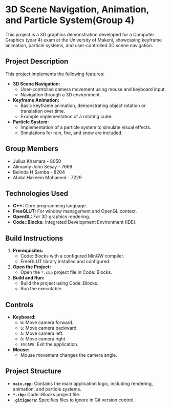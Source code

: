 # 3D Scene Navigation, Animation, and Particle System(Group 4)

This project is a 3D graphics demonstration developed for a Computer Graphics (year 4) exam at the University of Makeni, showcasing keyframe animation, particle systems, and user-controlled 3D scene navigation.

## Project Description

This project implements the following features:

* **3D Scene Navigation:**
    * User-controlled camera movement using mouse and keyboard input.
    * Navigation through a 3D environment.
* **Keyframe Animation:**
    * Basic keyframe animation, demonstrating object rotation or translation over time.
    * Example implementation of a rotating cube.
* **Particle System:**
    * Implementation of a particle system to simulate visual effects.
    * Simulations for rain, fire, and snow are included.

## Group Members

* Julius Khamara - 8050
* Alimamy John Sesay - 7669
* Belinda H Samba - 8204
* Abdul Hakeem Mohamed - 7229

## Technologies Used

* **C++:** Core programming language.
* **FreeGLUT:** For window management and OpenGL context.
* **OpenGL:** For 3D graphics rendering.
* **Code::Blocks:** Integrated Development Environment (IDE).

## Build Instructions

1.  **Prerequisites:**
    * Code::Blocks with a configured MinGW compiler.
    * FreeGLUT library installed and configured.
2.  **Open the Project:**
    * Open the `*.cbp` project file in Code::Blocks.
4.  **Build and Run:**
    * Build the project using Code::Blocks.
    * Run the executable.

## Controls

* **Keyboard:**
    * `W`: Move camera forward.
    * `S`: Move camera backward.
    * `A`: Move camera left.
    * `D`: Move camera right.
    * `ESCAPE`: Exit the application.
* **Mouse:**
    * Mouse movement changes the camera angle.

## Project Structure
* **`main.cpp`:** Contains the main application logic, including rendering, animation, and particle systems.
* **`*.cbp`:** Code::Blocks project file.
* **`.gitignore`:** Specifies files to ignore in Git version control.

